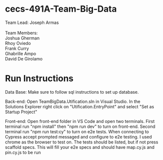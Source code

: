 # cecs-491A-Team-Big-Data
Team Lead: Joseph Armas\
<br />
Team Members:\
Joshua Gherman <br /> 
Rhoy Oviedo <br />
Frank Curry <br />
Ghabrille Ampo <br />
David De Girolamo <br />
# Run Instructions
Data Base: 	Make sure to follow sql instructions to set up database.

Back-end: 	Open TeamBigData.Utification.sln in Visual Studio.
		In the Solutions Explorer right click on "Utification.EntryPoint" and select "Set as Startup Project"

Front-end:	Open front-end folder in VS Code and open two terminals.
		First terminal run "npm install" then "npm run dev" to turn on front-end.
		Second terminal run "npm run test:cy" to turn on e2e tests.
		When connecting to Cypress accept prompted messaged and configure to e2e testing.
		I used chrome as the browser to test on.
		The tests should be listed, but if not press scaffold specs.
		This will fill your e2e specs and should have map.cy.js and pin.cy.js to be run 